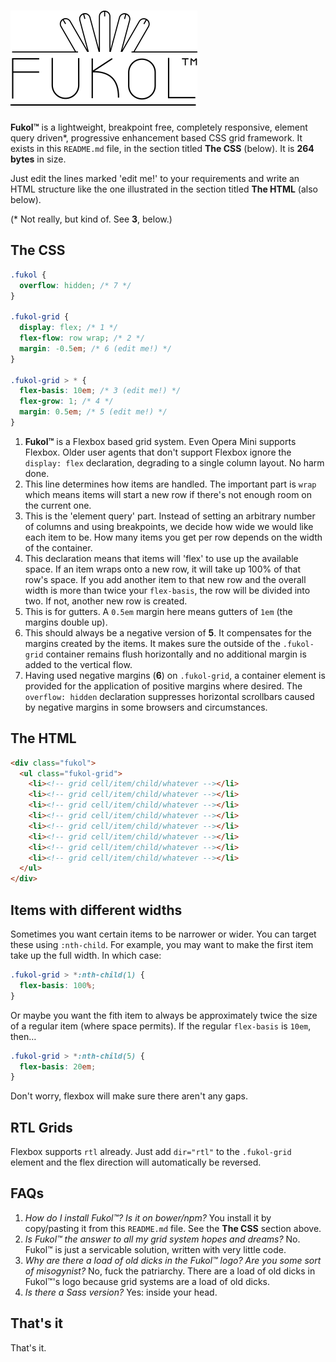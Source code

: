 # ![Fukol Grid System](logo.png)

**Fukol&trade;** is a lightweight, breakpoint free, completely responsive, element query driven\*, progressive enhancement based CSS grid framework. It exists in this `README.md` file, in the section titled **The CSS** (below). It is **264 bytes** in size.  

Just edit the lines marked 'edit me!' to your requirements and write an HTML structure like the one illustrated in the section titled **The HTML** (also below).

(\* Not really, but kind of. See **3**, below.)

## The CSS

```css
.fukol {
  overflow: hidden; /* 7 */
}

.fukol-grid {
  display: flex; /* 1 */
  flex-flow: row wrap; /* 2 */
  margin: -0.5em; /* 6 (edit me!) */
}

.fukol-grid > * {
  flex-basis: 10em; /* 3 (edit me!) */
  flex-grow: 1; /* 4 */
  margin: 0.5em; /* 5 (edit me!) */
}
```

1. **Fukol&trade;** is a Flexbox based grid system. Even Opera Mini supports Flexbox. Older user agents that don't support Flexbox ignore the `display: flex` declaration, degrading to a single column layout. No harm done.
2. This line determines how items are handled. The important part is `wrap` which means items will start a new row if there's not enough room on the current one.
3. This is the 'element query' part. Instead of setting an arbitrary number of columns and using breakpoints, we decide how wide we would like each item to be. How many items you get per row depends on the width of the container.
4. This declaration means that items will 'flex' to use up the available space. If an item wraps onto a new row, it will take up 100% of that row's space. If you add another item to that new row and the overall width is more than twice your `flex-basis`, the row will be divided into two. If not, another new row is created.
5. This is for gutters. A `0.5em` margin here means gutters of `1em` (the margins double up).
6. This should always be a negative version of **5**. It compensates for the margins created by the items. It makes sure the outside of the `.fukol-grid` container remains flush horizontally and no additional margin is added to the vertical flow.
7. Having used negative margins (**6**) on `.fukol-grid`, a container element is provided for the application of positive margins where desired. The `overflow: hidden` declaration suppresses horizontal scrollbars caused by negative margins in some browsers and circumstances.

## The HTML

```html
<div class="fukol">
  <ul class="fukol-grid">
    <li><!-- grid cell/item/child/whatever --></li>
    <li><!-- grid cell/item/child/whatever --></li>
    <li><!-- grid cell/item/child/whatever --></li>
    <li><!-- grid cell/item/child/whatever --></li>
    <li><!-- grid cell/item/child/whatever --></li>
    <li><!-- grid cell/item/child/whatever --></li>
    <li><!-- grid cell/item/child/whatever --></li>
    <li><!-- grid cell/item/child/whatever --></li>
  </ul>
</div>
```

## Items with different widths

Sometimes you want certain items to be narrower or wider. You can target these using `:nth-child`. For example, you may want to make the first item take up the full width. In which case:

```css
.fukol-grid > *:nth-child(1) {
  flex-basis: 100%;
}
```

Or maybe you want the fith item to always be approximately twice the size of a regular item (where space permits). If the regular `flex-basis` is `10em`, then&hellip;

```css
.fukol-grid > *:nth-child(5) {
  flex-basis: 20em;
}
```

Don't worry, flexbox will make sure there aren't any gaps.

## RTL Grids

Flexbox supports `rtl` already. Just add `dir="rtl"` to the `.fukol-grid` element and the flex direction will automatically be reversed.

## FAQs

1. *How do I install Fukol&trade;? Is it on bower/npm?* You install it by copy/pasting it from this `README.md` file. See the **The CSS** section above.
2. *Is Fukol&trade; the answer to all my grid system hopes and dreams?* No. Fukol&trade; is just a servicable solution, written with very little code.
3. *Why are there a load of old dicks in the Fukol&trade; logo? Are you some sort of misogynist?* No, fuck the patriarchy. There are a load of old dicks in Fukol&trade;'s logo because grid systems are a load of old dicks.
4. *Is there a Sass version?* Yes: inside your head.

## That's it

That's it.

